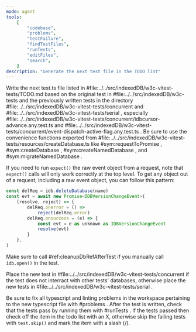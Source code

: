 ```yaml
---
mode: agent
tools:
    [
        "codebase",
        "problems",
        "testFailure",
        "findTestFiles",
        "runTests",
        "editFiles",
        "search",
    ]
description: "Generate the next test file in the TODO list"
---
```


Write the next test.ts file listed in #file:../../src/indexedDB/w3c-vitest-tests/TODO.md based on the original test in #file:../../src/indexedDB/w3c-tests and the previously written tests in the directory #file:../../src/indexedDB/w3c-vitest-tests/concurrent and #file:../../src/indexedDB/w3c-vitest-tests/serial , especially #file:../../src/indexedDB/w3c-vitest-tests/concurrent/idbcursor-advance.any.test.ts and #file:../../src/indexedDB/w3c-vitest-tests/concurrent/event-dispatch-active-flag.any.test.ts . Be sure to use the convenience functions exported from #file:../../src/indexedDB/w3c-vitest-tests/resources/createDatabase.ts like #sym:requestToPromise , #sym:createDatabase , #sym:createNamedDatabase , and #sym:migrateNamedDatabase .

If you need to run `expect()` the raw event object from a request, note that `expect()` calls will only work correctly at the top level. To get any object out of a request, including a raw event object, you can follow this pattern:

```js
const delReq = idb.deleteDatabase(name)
const evt = await new Promise<IDBVersionChangeEvent>(
    (resolve, reject) => {
        delReq.onerror = () =>
            reject(delReq.error)
        delReq.onsuccess = (e) => {
            const evt = e as unknown as IDBVersionChangeEvent
            resolve(evt)
        }
    },
)
```

Make sure to call #ref:cleanupDbRefAfterTest if you manually call `idb.open()` in the test.

Place the new test in #file:../../src/indexedDB/w3c-vitest-tests/concurrent if the test does not interract with other tests' databases, otherwise place the new tests in #file:../../src/indexedDB/w3c-vitest-tests/serial .

Be sure to fix all typescript and linting problems in the workspace pertaining to the new typescript file with #problems . After the test is written, check that the tests pass by running them with #runTests . If the tests passed then check off the item in the todo list with an X, otherwise skip the failing tests with `test.skip()` and mark the item with a slash (/).
